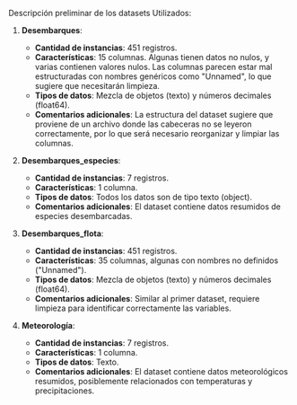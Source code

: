 Descripción preliminar de los datasets Utilizados:

1. **Desembarques**:
   - **Cantidad de instancias**: 451 registros.
   - **Características**: 15 columnas. Algunas tienen datos no nulos, y varias contienen valores nulos. Las columnas parecen estar mal estructuradas con nombres genéricos como "Unnamed", lo que sugiere que necesitarán limpieza.
   - **Tipos de datos**: Mezcla de objetos (texto) y números decimales (float64).
   - **Comentarios adicionales**: La estructura del dataset sugiere que proviene de un archivo donde las cabeceras no se leyeron correctamente, por lo que será necesario reorganizar y limpiar las columnas.

2. **Desembarques_especies**:
   - **Cantidad de instancias**: 7 registros.
   - **Características**: 1 columna.
   - **Tipos de datos**: Todos los datos son de tipo texto (object).
   - **Comentarios adicionales**: El dataset contiene datos resumidos de especies desembarcadas.

3. **Desembarques_flota**:
   - **Cantidad de instancias**: 451 registros.
   - **Características**: 35 columnas, algunas con nombres no definidos ("Unnamed").
   - **Tipos de datos**: Mezcla de objetos (texto) y números decimales (float64).
   - **Comentarios adicionales**: Similar al primer dataset, requiere limpieza para identificar correctamente las variables.

4. **Meteorología**:
   - **Cantidad de instancias**: 7 registros.
   - **Características**: 1 columna.
   - **Tipos de datos**: Texto.
   - **Comentarios adicionales**: El dataset contiene datos meteorológicos resumidos, posiblemente relacionados con temperaturas y precipitaciones.


